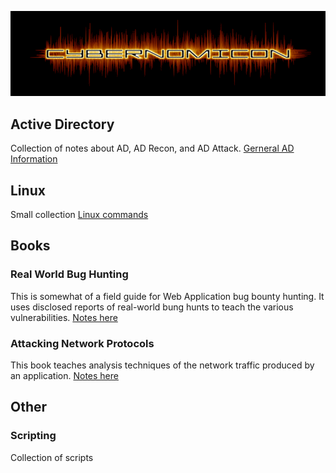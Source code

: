 ![Cybernomicon](images/cyber2.png)



## Active Directory
Collection of notes about AD, AD Recon, and AD Attack.
[Gerneral AD Information](ActiveDirectory/ActiveDirectory.md)

## Linux

Small collection  [Linux commands](BooksLinux/Linux.nd "Linux")

## Books

### Real World Bug Hunting

This is somewhat of a field guide for Web Application bug bounty hunting.  It uses disclosed reports of real-world bung hunts to teach the various vulnerabilities.
[Notes here](RealWorldBugHunting.md)

### Attacking Network Protocols

This book teaches analysis techniques of the network traffic produced by an application.
[Notes here](AP.md)

## Other

### Scripting
Collection of scripts
